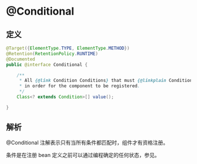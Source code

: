 # @Conditional

## 定义

```java
@Target({ElementType.TYPE, ElementType.METHOD})
@Retention(RetentionPolicy.RUNTIME)
@Documented
public @interface Conditional {

    /**
     * All {@link Condition Conditions} that must {@linkplain Condition#matches match}
     * in order for the component to be registered.
     */
    Class<? extends Condition>[] value();

}
```

## 解析

@Conditional 注解表示只有当所有条件都匹配时，组件才有资格注册。

条件是在注册 bean 定义之前可以通过编程确定的任何状态，参见。

